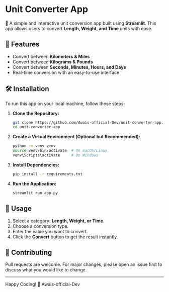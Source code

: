 # Unit Converter App

🚀 A simple and interactive unit conversion app built using **Streamlit**. This app allows users to convert **Length, Weight, and Time** units with ease.

## 📌 Features
- Convert between **Kilometers & Miles**
- Convert between **Kilograms & Pounds**
- Convert between **Seconds, Minutes, Hours, and Days**
- Real-time conversion with an easy-to-use interface

## 🛠 Installation
To run this app on your local machine, follow these steps:

1. **Clone the Repository:**
   ```bash
   git clone https://github.com/Awais-official-Dev/unit-converter-app.git
   cd unit-converter-app
   ```
2. **Create a Virtual Environment (Optional but Recommended):**
   ```bash
   python -m venv venv
   source venv/bin/activate  # On macOS/Linux
   venv\Scripts\activate     # On Windows
   ```
3. **Install Dependencies:**
   ```bash
   pip install -r requirements.txt
   ```
4. **Run the Application:**
   ```bash
   streamlit run app.py
   ```

## 🚀 Usage
1. Select a category: **Length, Weight, or Time**.
2. Choose a conversion type.
3. Enter the value you want to convert.
4. Click the **Convert** button to get the result instantly.


## 🤝 Contributing
Pull requests are welcome. For major changes, please open an issue first to discuss what you would like to change.


---
Happy Coding! 🚀
Awais-official-Dev
